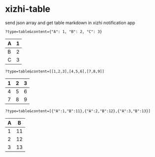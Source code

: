 # xizhi-table
send json array and get table markdown in xizhi notification app

``?type=table&content={"A": 1, "B": 2, "C": 3}``

| A | 1 |
| - | - |
| B | 2 |
| C | 3 |

``?type=table&content=[[1,2,3],[4,5,6],[7,8,9]]``

| 1 | 2 | 3 |
| - | - | - |
| 4 | 5 | 6 |
| 7 | 8 | 9 |

``?type=table&content=[{"A":1,"B":11},{"A":2,"B":12},{"A":3,"B":13}]``

| A | B  |
| - | -  |
| 1 | 11 |
| 2 | 12 |
| 3 | 13 |
